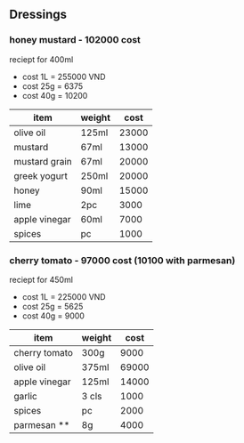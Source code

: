 ## Dressings 

### honey mustard - 102000 cost
reciept for 400ml 
- cost 1L = 255000 VND
- cost 25g = 6375 
- cost 40g = 10200

item | weight | cost
------------ | ------------- | -------------
olive oil | 125ml | 23000
mustard | 67ml | 13000
mustard grain | 67ml | 20000
greek yogurt | 250ml | 20000
honey | 90ml | 15000
lime | 2pc | 3000
apple vinegar | 60ml | 7000
spices | pc | 1000


### cherry tomato - 97000 cost (10100 with parmesan)
reciept for 450ml 
- cost 1L = 225000 VND
- cost 25g = 5625 
- cost 40g = 9000

item | weight | cost
------------ | ------------- | -------------
cherry tomato | 300g | 9000
olive oil | 375ml | 69000
apple vinegar | 125ml | 14000
garlic | 3 cls | 1000
spices | pc | 2000
parmesan ** | 8g | 4000 
